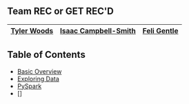 ## Team REC or GET REC'D

[Tyler Woods](https://github.com/tylerjwoods)  | [Isaac Campbell-Smith](https://github.com/isaac-campbell-smith) | [Feli Gentle](https://github.com/oro13)
---|---|---|

## Table of Contents

- [Basic Overview](#basic-overview)
- [Exploring Data](#exploring-data)
- [PySpark](#pyspark)
- []